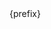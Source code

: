 <script lang="ts">
	import type { HTMLBaseAttributes } from 'svelte/elements';

	type $$Props = HTMLBaseAttributes & {
		prefix: string;
	}

  export let prefix = "Note:";
</script>

<div
  class="border px-4 my-6 py-3 rounded-xl border-blue-400 bg-blue-50/20 text-gray-600 dark:text-neutral-100"
  {...$$restProps}
>
  <span class="font-bold mr-1">{prefix} </span>
  <slot />
</div>
